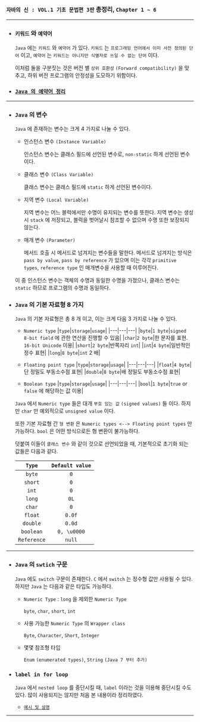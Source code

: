 
### `자바의 신 : VOL.1 기초 문법편 3판` 총정리, `Chapter 1 ~ 6`

---

- ### `키워드` 와 `예약어`
    
    `Java` 에는 `키워드` 와 `예약어` 가 있다. `키워드` 는 `프로그래밍 언어에서 이미 사전 정의된 단어` 이고, `예약어` 는 `키워드는 아니지만 식별자로 쓰일 수 없는 단어` 이다.

    이처럼 둘을 구분짓는 것은 버전 별 `상위 호환성` `(Forward compatibility)` 을 맞추고, 하위 버전 프로그램의 안정성을 도모하기 위함이다.

- ### [`Java 의 예약어 정리`](https://velog.io/@jbw9964/reservedwordsinjava)

---

- ### `Java` 의 변수
    `Java` 에 존재하는 변수는 크게 4 가지로 나눌 수 있다. 

    - 인스턴스 변수 `(Instance Variable)`
        
        인스턴스 변수는 클래스 필드에 선언된 변수로, `non-static` 하게 선언된 변수이다.

    - 클래스 변수 `(Class Variable)`
        
        클래스 변수는 클래스 필드에 `static` 하게 선언된 변수이다.

    - 지역 변수 `(Local Variable)`
        
        지역 변수는 어느 블럭에서만 수명이 유지되는 변수를 뜻한다. 지역 변수는 생성시 `stack` 에 저장되고, 블럭을 벗어날시 참조할 수 없으며 수명 또한 보장되지 않는다.

    - 매개 변수 `(Parameter)`
        
        메서드 호출 시 메서드로 넘겨지는 변수들을 말한다. 메서드로 넘겨지는 방식은 `pass by value`, `pass by reference` 가 있으며 이는 각각 `primitive types`, `reference type` 인 매개변수을 사용할 때 이루어진다.

    이 중 인스턴스 변수는 객체의 수명과 동일한 수명을 가졌으나, 클래스 변수는 `static` 하므로 프로그램의 수명과 동일하다.

- ### `Java` 의 기본 자료형 8 가지

    `Java` 의 기본 자료형은 총 8 개 이고, 이는 크게 다음 3 가지로 나눌 수 있다.

    - `Numeric type`
        |`type`|`storage`|`usage`|
        |---|---|---|
        |`byte`|`1 byte`|`signed 8-bit field` 에 관한 연산을 진행할 수 있음|
        |`char`|`2 byte`|한 문자를 표현. `16-bit Unicode` 이용|
        |`short`|`2 byte`|반쪽자리 `int`|
        |`int`|`4 byte`|일반적인 정수 표현|
        |`long`|`8 byte`|`int` 2 배|

    - `Floating point type`
        |`type`|`storage`|`usage`|
        |---|---|---|
        |`float`|`4 byte`|단 정밀도 부동소수점 표현|
        |`double`|`8 byte`|배 정밀도 부동소수점 표현|

    - `Boolean type`
        |`type`|`storage`|`usage`|
        |---|---|---|
        |`bool`|`1 byte`|`true` or `false` 에 해당하는 값 이용|

    `Java` 에서 `Numeric type` 들은 대개 `부호 있는 값` `(signed values)` 들 이다. 하지만 `char` 만 예외적으로 `unsigned value` 이다. 

    또한 기본 자료형 간 `형 변환` 은 `Numeric types <--> Floating point types` 만 가능하다. `bool` 은 어떤 방식으로든 형 변환이 불가능하다.

    덧붙여 이들이 `클래스 변수` 와 같이 것으로 선언되었을 때, 기본적으로 초기화 되는 값들은 다음과 같다.

    |`Type`|`Default value`|
    |:---:|:---:|
    |`byte`|`0`|
    |`short`|`0`|
    |`int`|`0`|
    |`long`|`0L`|
    |`char`|`0`|
    |`float`|`0.0f`|
    |`double`|`0.0d`|
    |`boolean`|`0, \u0000`|
    |`Reference`|`null`|

---

- ### `Java` 의 `swtich` 구문

    `Java` 에도 `switch` 구문이 존재한다. `C` 에서 `switch` 는 정수형 값만 사용될 수 있다. 하지만 `Java` 는 다음과 같은 타입도 가능하다.

    - `Numeric Type` : `long` 을 제외한 `Numeric Type`
         
        
        `byte`, `char`, `short`, `int`

    - 사용 가능한 `Numeric Type` 의 `Wrapper class`
        
        `Byte`, `Character`, `Short`, `Integer`

    - 몇몇 참조형 타입
        
        `Enum` `(enumerated types)`, `String` `(Java 7 부터 추가)`

- ### `label in for loop`

    `Java` 에서 `nested loop` 를 중단시킬 때, `label` 이라는 것을 이용해 중단시킬 수도 있다. 많이 사용되지는 않지만 처음 본 내용이라 정리하였다.

    - [`예시 및 설명`](https://velog.io/@jbw9964/GOJ-CH-6.3-6.6)

---
